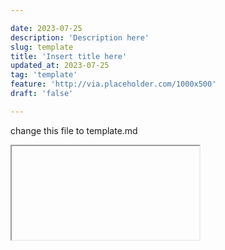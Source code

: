 ```yaml
---

date: 2023-07-25
description: 'Description here'
slug: template
title: 'Insert title here'
updated_at: 2023-07-25
tag: 'template'
feature: 'http://via.placeholder.com/1000x500'
draft: 'false'

---
```


change this file to template.md

<iframe src="lbry://@lbry#3f/befreeonlbry#5"></iframe>
